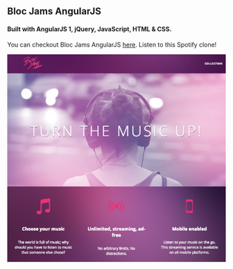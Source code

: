 ## Bloc Jams AngularJS
#### Built with AngularJS 1, jQuery, JavaScript, HTML & CSS.

You can checkout Bloc Jams AngularJS [here](http://bloc-jams-angular.netlify.com/). Listen to this Spotify clone!

![Screenshot](app/assets/images/BlocJamsAngularJS.png)
